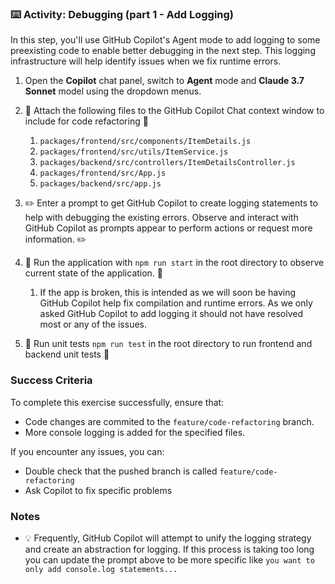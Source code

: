 ### :keyboard: Activity: Debugging (part 1 - Add Logging)

In this step, you'll use GitHub Copilot's Agent mode to add logging to some preexisting code to enable better debugging in the next step. This logging infrastructure will help identify issues when we fix runtime errors.

1. Open the **Copilot** chat panel, switch to **Agent** mode and **Claude 3.7 Sonnet** model using the dropdown menus.

2. :paperclip: Attach the following files to the GitHub Copilot Chat context window to include for code refactoring :paperclip: 
   1. `packages/frontend/src/components/ItemDetails.js`
   2. `packages/frontend/src/utils/ItemService.js`
   3. `packages/backend/src/controllers/ItemDetailsController.js`
   4. `packages/frontend/src/App.js`
   5. `packages/backend/src/app.js`

3. :pencil2: Enter a prompt to get GitHub Copilot to create logging statements to help with debugging the existing errors. Observe and interact with GitHub Copilot as prompts appear to perform actions or request more information. :pencil2:
   
4. :construction: Run the application with `npm run start` in the root directory to observe current state of the application. :construction:
   1. If the app is broken, this is intended as we will soon be having GitHub Copilot help fix compilation and runtime errors. As we only asked GitHub Copilot to add logging it should not have resolved most or any of the issues.
5. :construction: Run unit tests `npm run test` in the root directory to run frontend and backend unit tests :construction:

### Success Criteria

To complete this exercise successfully, ensure that:
   - Code changes are commited to the `feature/code-refactoring` branch.
   - More console logging is added for the specified files.

If you encounter any issues, you can:
- Double check that the pushed branch is called `feature/code-refactoring`
- Ask Copilot to fix specific problems

### Notes

- :bulb: Frequently, GitHub Copilot will attempt to unify the logging strategy and create an abstraction for logging. If this process is taking too long you can update the prompt above to be more specific like `you want to only add console.log statements...`